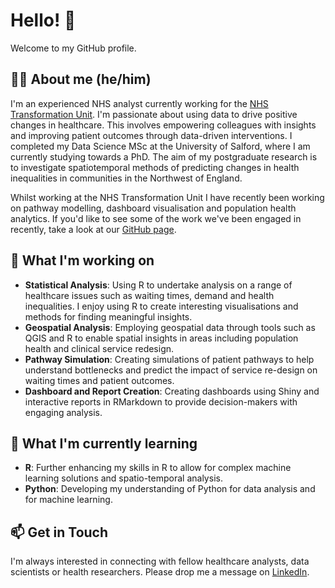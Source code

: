 # Hello! 👋

Welcome to my GitHub profile.

## 👨‍🦱 About me (he/him)

I'm an experienced NHS analyst currently working for the [NHS Transformation Unit](https://transformationunit.nhs.uk/). I'm passionate about using data to drive positive changes in healthcare. This involves empowering colleagues with insights and improving patient outcomes through data-driven interventions. I completed my Data Science MSc at the University of Salford, where I am currently studying towards a PhD. The aim of my postgraduate research is to investigate spatiotemporal methods of predicting changes in health inequalities in communities in the Northwest of England.

Whilst working at the NHS Transformation Unit I have recently been working on pathway modelling, dashboard visualisation and population health analytics. If you'd like to see some of the work we've been engaged in recently, take a look at our [GitHub page](https://github.com/NHS-Transformation-Unit).

## 🔨 What I'm working on
 - **Statistical Analysis**: Using R to undertake analysis on a range of healthcare issues such as waiting times, demand and health inequalities. I enjoy using R to create interesting visualisations and methods for finding meaningful insights.
 - **Geospatial Analysis**: Employing geospatial data through tools such as QGIS and R to enable spatial insights in areas including population health and clinical service redesign.
 - **Pathway Simulation**: Creating simulations of patient pathways to help understand bottlenecks and predict the impact of service re-design on waiting times and patient outcomes.
 - **Dashboard and Report Creation**: Creating dashboards using Shiny and interactive reports in RMarkdown to provide decision-makers with engaging analysis.

## 🌱 What I'm currently learning
- **R**: Further enhancing my skills in R to allow for complex machine learning solutions and spatio-temporal analysis.
- **Python**: Developing my understanding of Python for data analysis and for machine learning.

## 📫 Get in Touch
I'm always interested in connecting with fellow healthcare analysts, data scientists or health researchers. Please drop me a message on [LinkedIn](https://www.linkedin.com/in/elliot-royle-ba58641b5/).
